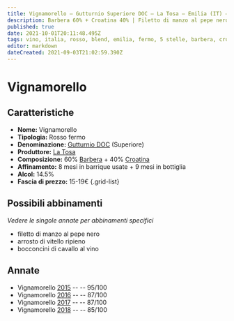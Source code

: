 ```yaml
---
title: Vignamorello – Gutturnio Superiore DOC – La Tosa – Emilia (IT) – 15-19€ – 3★-5★
description: Barbera 60% + Croatina 40% | Filetto di manzo al pepe nero – Arrosto di vitello ripieno – Bocconcini di cavallo al vino
published: true
date: 2021-10-01T20:11:48.495Z
tags: vino, italia, rosso, blend, emilia, fermo, 5 stelle, barbera, croatina, filetto di manzo al pepe nero, arrosto di vitello ripieno, bocconcini di cavallo al vino, 15-19€
editor: markdown
dateCreated: 2021-09-03T21:02:59.390Z
---
```


# Vignamorello

## Caratteristiche
- **Nome:** Vignamorello
- **Tipologia:** Rosso fermo
- **Denominazione:** [Gutturnio DOC](/denominazioni/Italia/Emilia/DOC/Gutturnio) (Superiore)
- **Produttore:** [La Tosa](/produttori/Italia/Emilia/La-Tosa) 
- **Composizione:** 60% [Barbera](/vitigni/Italia/bacca-nera/barbera) + 40% [Croatina](/vitigni/Italia/bacca-nera/croatina)
- **Affinamento:** 8 mesi in barrique usate + 9 mesi in bottiglia
- **Alcol:** 14.5%
- **Fascia di prezzo:** 15-19€
{.grid-list}



## Possibili abbinamenti
*Vedere le singole annate per abbinamenti specifici*

- filetto di manzo al pepe nero
- arrosto di vitello ripieno
- bocconcini di cavallo al vino

## Annate
- Vignamorello [2015](/vini/Italia/Emilia/La-Tosa/Vignamorello/2015) -- <span class="star-5"></span> -- 95/100
- Vignamorello [2016](/vini/Italia/Emilia/La-Tosa/Vignamorello/2016) -- <span class="star-3"></span> -- 87/100
- Vignamorello [2017](/vini/Italia/Emilia/La-Tosa/Vignamorello/2017) -- <span class="star-3"></span> -- 87/100
- Vignamorello [2018](/vini/Italia/Emilia/La-Tosa/Vignamorello/2018) -- <span class="star-3"></span> -- 85/100

